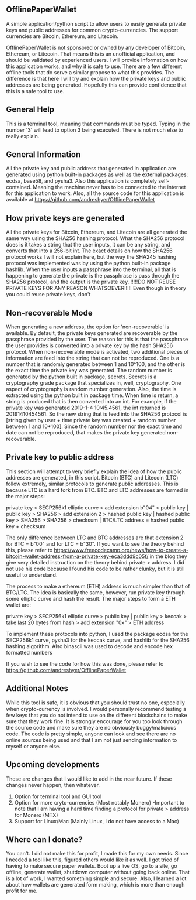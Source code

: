 ## OfflinePaperWallet

A simple application/python script to allow users to easily generate private keys and public 
addresses for common crypto-currencies. The support currencies are Bitcoin, Ethereum, and Litecoin.

OfflinePaperWallet is not sponsored or owned by any developer of Bitcoin, Ethereum, or Litecoin. That means this is an
unofficial application, and should be validated by experienced users. I will provide information on how this
application works, and why it is safe to use. There are a few different offline tools that do serve a similar propose
to what this provides. The difference is that here I will try and explain how the private keys and public addresses are
being generated. Hopefully this can provide confidence that this is a safe tool to use.

## General Help

This is a terminal tool, meaning that commands must be typed. Typing in the number '3' will lead to option 3 being
executed. There is not much else to really explain.

## General Information

All the private key and public address that generated in application are generated using python built-in packages as
well as the external packages: ecdsa, base58, and pysha3. Also this application is completely self-contained. Meaning
the machine never has to be connected to the internet for this application to work. Also, all the source code for this
application is available at https://github.com/andreshyer/OfflinePaperWallet

## How private keys are generated

All the private keys for Bitcoin, Ethereum, and Litecoin are all generated the same way using the SHA256 hashing
protocol. What the SHA256 protocol does is it takes a string that the user inputs, it can be any string, and converts
that into a 256-bit int. The exact details on how the SHA256 protocol works I will not explain here, but the way the
SHA245 hashing protocol was implemented was by using the python built-in package hashlib. When the user inputs a
passphrase into the terminal, all that is happening to generate the private is the passphrase is pass through the
SHA256 protocol, and the output is the private key.
!!!!!DO NOT REUSE PRIVATE KEYS FOR ANY REASON WHATSOEVER!!!!!
Even though in theory you could reuse private keys, don't

## Non-recoverable Mode

When generating a new address, the option for 'non-recoverable' is available. By default, the private keys
generated are recoverable by the passphrase provided by the user. The reason for this is that the passphrase the user
provides is converted into a private key by the hash SHA256 protocol. When non-recoverable mode is activated, two 
additional pieces of information are feed into the string that can not be reproduced. One is a number that is randomly
generated between 1 and 10^100, and the other is the exact time the private key was generated. The random number is
generated by the python built in package, secrets. Secrets is a cryptography grade package that specializes in, well,
cryptography. One aspect of cryptography is random number generation. Also, the time is extracted using the python built
in package time. When time is return, a string is produced that is then converted into an int. For example, if the 
private key was generated 2019-1-4 10:45.4561, the int returned is 20191410454561. So the new string that is feed into
the SHA256 protocol is [string given by user + time private key was created + random number between 1 and 10*100]. 
Since the random number nor the exact time and date can not be reproduced, that makes the private key generated
non-recoverable. 

## Private key to public address

This section will attempt to very briefly explain the idea of how the public addresses are generated, in this script. 
Bitcoin (BTC) and Litecoin (LTC) follow extremely, similar protocols to generate public addresses. This is 
because LTC is a hard fork from BTC. BTC and LTC addresses are formed in the major steps:

private key > SECP256k1 elliptic curve > add extension b"04" > public key |
public key > SHA256 > add extension 2 > hashed public key |
hashed public key > SHA256 > SHA256 > checksum |
BTC/LTC address = hashed public key + checksum

The only difference between LTC and BTC addresses are that extension 2 for BTC = b"00" and for LTC = b"30".
If you want to see the theory behind this, please refer to 
https://www.freecodecamp.org/news/how-to-create-a-bitcoin-wallet-address-from-a-private-key-eca3ddd9c05f/
in the blog they give very detailed instruction on the theory behind private > address.
I did not use his code because I found his code to be rather clunky, but it is still useful to understand.

The process to make a ethereum (ETH) address is much simpler than that of BTC/LTC. The idea is basically the same, 
however, run private key through some elliptic curve and hash the result.
The major steps to form a ETH wallet are:

private key > SECP256k1 elliptic curve > public key |
public key > keccak > take last 20 bytes from hash > add extension "0x" > ETH address

To implement these protocols into python, I used the package ecdsa for the SECP256k1 curve, pysha3 for the keccak
curve, and hashlib for the SHA256 hashing algorithm. Also binascii was used to decode and encode hex formatted numbers

If you wish to see the code for how this was done, please refer to https://github.com/andreshyer/OfflinePaperWallet

## Additional Notes

While this tool is safe, it is obvious that you should trust no one, especially when crypto-currency is involved. I 
would personally recommend testing a few keys that you do not intend to use on the different blockchains to make sure 
that they work fine. It is strongly encourage for you too look through the source code and make sure they are no 
obviously buggy/malicious code. The code is pretty simple, anyone can look and see there are no online sources being 
used and that I am not just sending information to myself or anyone else.

## Upcoming developments

These are changes that I would like to add in the near future. If these changes never happen, then whatever. 
1) Option for terminal tool and GUI tool
2) Option for more cryto-currencies (Most notably Monero)
    -Important to note that I am having a hard time finding a protocol for private > address for Monero (MTX)
3) Support for Linux/Mac (Mainly Linux, I do not have access to a Mac)

## Where can I donate?

You can't.
I did not make this for profit, I made this for my own needs. Since I needed a tool like this, figured others would
like it as well. I got tried of having to make secure paper wallets. Boot up a live OS, go to a site, go offline,
generate wallet, shutdown computer without going back online. That is a lot of work, I wanted something simple and
secure. Also, I learned a lot about how wallets are generated form making, which is more than enough profit for me. 
